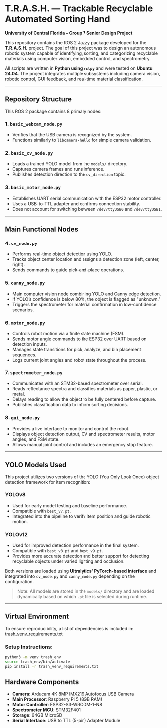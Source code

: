 # T.R.A.S.H. — Trackable Recyclable Automated Sorting Hand  
**University of Central Florida – Group 7 Senior Design Project**

This repository contains the ROS 2 Jazzy package developed for the **T.R.A.S.H.** project. The goal of this project was to design an autonomous robotic system capable of identifying, sorting, and categorizing recyclable materials using computer vision, embedded control, and spectrometry.

All scripts are written in **Python using `rclpy`** and were tested on **Ubuntu 24.04**. The project integrates multiple subsystems including camera vision, robotic control, GUI feedback, and real-time material classification.

---

## Repository Structure

This ROS 2 package contains 8 primary nodes:

### 1. `basic_webcam_node.py`
- Verifies that the USB camera is recognized by the system.
- Functions similarly to `libcamera-hello` for simple camera validation.

### 2. `basic_cv_node.py`
- Loads a trained YOLO model from the `models/` directory.
- Captures camera frames and runs inference.
- Publishes detection direction to the `cv_direction` topic.

### 3. `basic_motor_node.py`
- Establishes UART serial communication with the ESP32 motor controller.
- Uses a USB-to-TTL adapter and confirms connection stability.
- Does not account for switching between `/dev/ttyUSB0` and `/dev/ttyUSB1`.

---

## Main Functional Nodes

### 4. `cv_node.py`
- Performs real-time object detection using YOLO.
- Tracks object center location and assigns a detection zone (left, center, right).
- Sends commands to guide pick-and-place operations.

### 5. `canny_node.py`
- Main computer vision node combining YOLO and Canny edge detection.
- If YOLO’s confidence is below 80%, the object is flagged as "unknown."
- Triggers the spectrometer for material confirmation in low-confidence scenarios.

### 6. `motor_node.py`
- Controls robot motion via a finite state machine (FSM).
- Sends motor angle commands to the ESP32 over UART based on detection inputs.
- Manages state transitions for pick, analyze, and bin placement sequences.
- Logs current joint angles and robot state throughout the process.

### 7. `spectrometer_node.py`
- Communicates with an STM32-based spectrometer over serial.
- Reads reflectance spectra and classifies materials as paper, plastic, or metal.
- Delays reading to allow the object to be fully centered before capture.
- Publishes classification data to inform sorting decisions.

### 8. `gui_node.py`
- Provides a live interface to monitor and control the robot.
- Displays object detection output, CV and spectrometer results, motor angles, and FSM state.
- Allows manual joint control and includes an emergency stop feature.

---

## YOLO Models Used

This project utilizes two versions of the YOLO (You Only Look Once) object detection framework for item recognition:

### YOLOv8
- Used for early model testing and baseline performance.
- Compatible with `best_v7.pt`.
- Integrated into the pipeline to verify item position and guide robotic motion.

### YOLOv12
- Used for improved detection performance in the final system.
- Compatible with `best_v8.pt` and `best_v9.pt`.
- Provides more accurate detection and better support for detecting recyclable objects under varied lighting and occlusion.

Both versions are loaded using **Ultralytics' PyTorch-based interface** and integrated into `cv_node.py` and `canny_node.py` depending on the configuration.

> Note: All models are stored in the `models/` directory and are loaded dynamically based on which `.pt` file is selected during runtime.

---

## Virtual Environment

To ensure reproducibility, a list of dependencies is included in: trash_venv_requirements.txt

### Setup Instructions:
```bash
python3 -m venv trash_env
source trash_env/bin/activate
pip install -r trash_venv_requirements.txt
```
## Hardware Components

- **Camera**: Arducam 4K 8MP IMX219 Autofocus USB Camera  
- **Main Processor**: Raspberry Pi 5 (8GB RAM)  
- **Motor Controller**: ESP32-S3-WROOM-1-N8  
- **Spectrometer MCU**: STM32F401  
- **Storage**: 64GB MicroSD  
- **Serial Interface**: USB to TTL (5-pin) Adapter Module  



